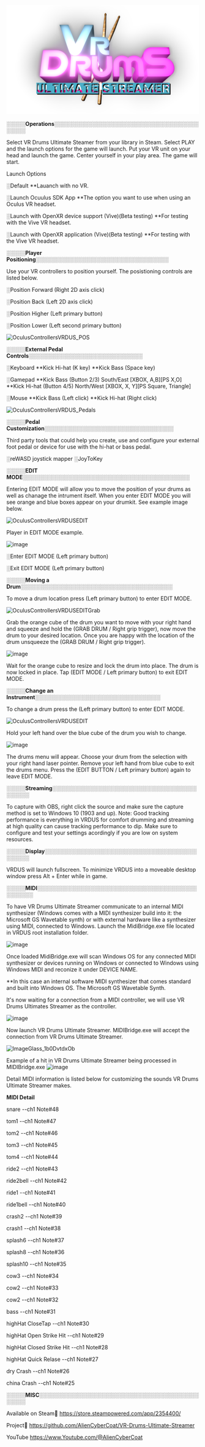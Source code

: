 ![alt text](VRDUS_logo.png)




░░░░░**Operations**░░░░░░░░░░░░░░░░░░░░░░░░░░░░░░░░░░░░░░░░░░░

Select VR Drums Ultimate Steamer from your library in
Steam. Select PLAY and the launch options for the game
will launch. Put your VR unit on your head and launch 
the game. Center yourself in your play area. The game 
will start.

Launch Options

░Default 
**Lauanch with no VR.

░Launch Ocuulus SDK App 
**The option you want to use when using an Oculus VR
headset.

░Launch with OpenXR device support (Vive)(Beta testing)
**For testing with the Vive VR headset.

░Launch with OpenXR application (Vive)(Beta testing)
**For testing with the Vive VR headset.


░░░░░**Player Positioning**░░░░░░░░░░░░░░░░░░░░░░░░░░░░░░░░░░░

Use your VR controllers to position yourself. The 
posistioning controls are listed below.

░Position Forward (Right 2D axis click)

░Position Back (Left 2D axis click)

░Position Higher (Left primary button)

░Position Lower (Left second primary button)

![OculusControllersVRDUS_POS](https://github.com/AlienCyberCoat/VR-Drums-Ultimate-Streamer/assets/77039180/0f782d95-bda6-44bf-8e7f-7b95575c9a04)


░░░░░**External Pedal Controls**░░░░░░░░░░░░░░░░░░░░░░░░░░░░░░


░Keyboard
**Kick Hi-hat (K key)
**Kick Bass (Space key)

░Gamepad
**Kick Bass (Button 2/3) South/East [XBOX, A,B][PS X,O]
**Kick Hi-hat (Button 4/5) North/West [XBOX, X, Y][PS
Square, Triangle]

░Mouse
**Kick Bass (Left click)
**Kick Hi-hat (Right click)

![OculusControllersVRDUS_Pedals](https://github.com/AlienCyberCoat/VR-Drums-Ultimate-Streamer/assets/77039180/eb78317f-6e59-4de1-a9cd-8f44f804102b)


░░░░░**Pedal Customization**░░░░░░░░░░░░░░░░░░░░░░░░░░░░░░░░░░

Third party tools that could help you create, use and
configure your external foot pedal or device for use
with the hi-hat or bass pedal.

░reWASD joystick mapper
░JoyToKey


░░░░░**EDIT MODE**░░░░░░░░░░░░░░░░░░░░░░░░░░░░░░░░░░░░░░░░░░░░

Entering EDIT MODE will allow you to move the position of your drums as well as chanage the intrument itself. When you enter EDIT MODE you will see orange and blue boxes appear on your drumkit. See example image below.

![OculusControllersVRDUSEDIT](https://github.com/AlienCyberCoat/VR-Drums-Ultimate-Streamer/assets/77039180/c4f0892a-146c-4d52-afe2-4f3f8563c189)

Player in EDIT MODE example.

![image](https://github.com/AlienCyberCoat/VR-Drums-Ultimate-Streamer/assets/77039180/6eba4952-a1f9-4a60-ac27-1efc1e7dc931)

░Enter EDIT MODE (Left primary button)

░Exit EDIT MODE (Left primary button)


░░░░░**Moving a Drum**░░░░░░░░░░░░░░░░░░░░░░░░░░░░░░░░░░░░░░░░

To move a drum location press (Left primary button) to enter EDIT MODE. 

![OculusControllersVRDUSEDITGrab](https://github.com/AlienCyberCoat/VR-Drums-Ultimate-Streamer/assets/77039180/e072ec02-54a2-40d8-addd-373e994eb62f)

Grab the orange cube of the drum you want to move with your right hand and squeeze and hold the (GRAB DRUM / Right grip trigger), now move the drum to your desired location. Once you are happy with the location of the drum unsqueeze the (GRAB DRUM / Right grip trigger).

![image](https://github.com/AlienCyberCoat/VR-Drums-Ultimate-Streamer/assets/77039180/2b6e5d71-21f1-4c0a-b0de-7ded707a28eb)

Wait for the orange cube to resize and lock the drum into place. The drum is now locked in place. Tap (EDIT MODE / Left primary button) to exit EDIT MODE.


░░░░░**Change an Instrument**░░░░░░░░░░░░░░░░░░░░░░░░░░░░░░░░░

To change a drum press the (Left primary button) to enter EDIT MODE.

![OculusControllersVRDUSEDIT](https://github.com/AlienCyberCoat/VR-Drums-Ultimate-Streamer/assets/77039180/e3498d85-3cd1-45d9-83ff-4249d2f248af)

Hold your left hand over the blue cube of the drum you wish to change. 

![image](https://github.com/AlienCyberCoat/VR-Drums-Ultimate-Streamer/assets/77039180/fe83c593-7d95-413d-8b3d-3adfd5525184)

The drums menu will appear. Choose your drum from the selection with your right hand laser pointer. Remove your left hand from blue cube to exit the drums menu. Press the (EDIT BUTTON / Left primary button) again to leave EDIT MODE.


░░░░░**Streaming**░░░░░░░░░░░░░░░░░░░░░░░░░░░░░░░░░░░░░░░░░░░░

To capture with OBS, right click the source and make sure the capture method is set to Windows 10 (1903 and up). Note: Good tracking performance is everything in VRDUS for comfort drumming and streaming at high quality can cause tracking performance to dip. Make sure to configure and test your settings acordingly if you are low on system resources.


░░░░░**Display**░░░░░░░░░░░░░░░░░░░░░░░░░░░░░░░░░░░░░░░░░░░░░░

VRDUS will launch fullscreen. To minimize VRDUS into a moveable desktop window press Alt + Enter while in game.


░░░░░**MIDI**░░░░░░░░░░░░░░░░░░░░░░░░░░░░░░░░░░░░░░░░░░░░░░░░░

To have VR Drums Ultimate Streamer communicate to an internal MIDI synthesizer (Windows comes with a MIDI synthesizer build into it: the Microsoft GS Wavetable synth) or with external hardware like a synthesizer using MIDI, connected to Windows. Launch the MidiBridge.exe file located in VRDUS root installation folder.

![image](https://github.com/AlienCyberCoat/VR-Drums-Ultimate-Streamer/assets/77039180/159b793f-310e-474b-9e2b-6b7eeaf0c688)

Once loaded MidiBridge.exe will scan Windows OS for any connected MIDI synthesizer or devices running on Windows or connected to Windows using Windows MIDI and reconize it under DEVICE NAME.

**In this case an internal software MIDI synthesizer that comes standard and built into Windows OS. The Microsoft GS Wavetable Synth.

It's now waiting for a connection from a MIDI controller, we will use VR Drums Ultimates Streamer as the controller.

![image](https://github.com/AlienCyberCoat/VR-Drums-Ultimate-Streamer/assets/77039180/9d7eee8b-b7f4-418c-82e5-54226ce6b268)

Now launch VR Drums Ultimate Streamer. MIDIBridge.exe will accept the connection from VR Drums Ultimate Streamer.

![ImageGlass_1b0DvtdxOb](https://github.com/AlienCyberCoat/VR-Drums-Ultimate-Streamer/assets/77039180/66564b6c-84a0-4f84-ac20-efe4b554490e)

Example of a hit in VR Drums Ultimate Streamer being processed in MIDIBridge.exe
![image](https://github.com/AlienCyberCoat/VR-Drums-Ultimate-Streamer/assets/77039180/8e7f678e-4cb9-4cd4-bf2a-f5ffe54c28e3)


Detail MIDI information is listed below for customizing the sounds VR Drums Ultimate Streamer makes.

**MIDI Detail**

snare --ch1 Note#48

tom1 --ch1 Note#47

tom2 --ch1 Note#46

tom3 --ch1 Note#45

tom4 --ch1 Note#44

ride2 --ch1 Note#43

ride2bell --ch1 Note#42

ride1 --ch1 Note#41

ride1bell --ch1 Note#40


crash2 --ch1 Note#39

crash1 --ch1 Note#38


splash6 --ch1 Note#37

splash8 --ch1 Note#36

splash10 --ch1 Note#35



cow3 --ch1 Note#34

cow2 --ch1 Note#33

cow2 --ch1 Note#32


bass --ch1 Note#31


highHat CloseTap --ch1 Note#30

highHat Open Strike Hit --ch1 Note#29

highHat Closed Strike Hit --ch1 Note#28

highHat Quick Relase --ch1 Note#27


dry Crash --ch1 Note#26


china Crash --ch1 Note#25


░░░░░**MISC**░░░░░░░░░░░░░░░░░░░░░░░░░░░░░░░░░░░░░░░░░░░░░░░

Available on Steam💾
https://store.steampowered.com/app/2354400/

Project💾
https://github.com/AlienCyberCoat/VR-Drums-Ultimate-Streamer

YouTube
https://www.Youtube.com/@AlienCyberCoat

